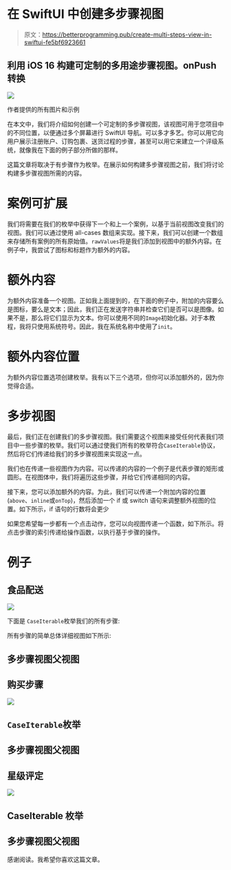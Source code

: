 # 在 SwiftUI 中创建多步骤视图

> 原文：<https://betterprogramming.pub/create-multi-steps-view-in-swiftui-fe5bf6923661>

## 利用 iOS 16 构建可定制的多用途步骤视图。onPush 转换

![](img/9b086f941d5f18a4a181dcfa919c3fae.png)

作者提供的所有图片和示例

在本文中，我们将介绍如何创建一个可定制的多步骤视图，该视图可用于您项目中的不同位置，以便通过多个屏幕进行 SwiftUI 导航。可以多才多艺。你可以用它向用户展示注册账户、订购包裹、送货过程的步骤，甚至可以用它来建立一个评级系统，就像我在下面的例子部分所做的那样。

这篇文章将取决于有步骤作为枚举。在展示如何构建多步骤视图之前，我们将讨论构建多步骤视图所需的内容。

# 案例可扩展

我们将需要在我们的枚举中获得下一个和上一个案例，以基于当前视图改变我们的视图。我们可以通过使用 all-cases 数组来实现。接下来，我们可以创建一个数组来存储所有案例的所有原始值。`rawValues`将是我们添加到视图中的额外内容。在例子中，我尝试了图标和标题作为额外的内容。

# 额外内容

为额外内容准备一个视图。正如我上面提到的，在下面的例子中，附加的内容要么是图标，要么是文本；因此，我们正在发送字符串并检查它们是否可以是图像。如果不是，那么将它们显示为文本。你可以使用不同的`Image`初始化器。对于本教程，我将只使用系统符号。因此，我在系统名称中使用了`init`。

# 额外内容位置

为额外内容位置选项创建枚举。我有以下三个选项，但你可以添加额外的，因为你觉得合适。

# 多步视图

最后，我们正在创建我们的多步骤视图。我们需要这个视图来接受任何代表我们项目中一些步骤的枚举。我们可以通过使我们所有的枚举符合`CaseIterable`协议，然后将它们传递给我们的多步骤视图来实现这一点。

我们也在传递一些视图作为内容。可以传递的内容的一个例子是代表步骤的矩形或圆形。在视图体中，我们将遍历这些步骤，并给它们传递相同的内容。

接下来，您可以添加额外的内容。为此，我们可以传递一个附加内容的位置(`above`、`inline`或`onTop`)，然后添加一个 if 或 switch 语句来调整额外视图的位置。如下所示，if 语句的行数将会更少

如果您希望每一步都有一个点击动作，您可以向视图传递一个函数，如下所示。将点击步骤的索引传递给操作函数，以执行基于步骤的操作。

# 例子

## 食品配送

![](img/93857b51dfadbd28a7091abc86389871.png)

下面是 `CaseIterable`枚举我们的所有步骤:

所有步骤的简单总体详细视图如下所示:

## 多步骤视图父视图

## 购买步骤

![](img/3fe7c9379c1e927c8f9a982e414b2b35.png)

## `CaseIterable`枚举

## 多步骤视图父视图

## 星级评定

![](img/41161360a226d85ea470082465b4ec8d.png)

## CaseIterable 枚举

## 多步骤视图父视图

感谢阅读。我希望你喜欢这篇文章。